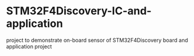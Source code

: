 # STM32F4Discovery-IC-and-application
project to demonstrate on-board sensor of STM32F4Discovery board and application project
